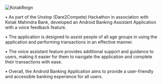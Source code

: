 ![KotakReign](https://github.com/user-attachments/assets/64cdbf2d-da11-42f9-9786-d2fb4ebeb3a4)

• As part of the Unstop (Dare2Compete) Hackathon in association with Kotak Mahindra Bank, developed an Android Banking Assistant Application with a voice feedback feature.

• The application is designed to assist people of all age groups in using the application and performing transactions in an effective manner.

• The voice assistant feature provides additional support and guidance to users, making it easier for them to navigate the application and complete their transactions with ease.

• Overall, the Android Banking Application aims to provide a user-friendly and accessible banking experience for all users.

